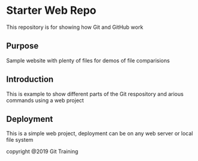 # Starter Web Repo

This repository is for showing how Git and GitHub work

## Purpose

Sample website with plenty of files for demos of file comparisions

## Introduction
This is example to show different parts of the Git respository and arious commands using a web project

## Deployment
This is a simple web project, deployment can be on any web server or local file system

copyright @2019 Git Training
